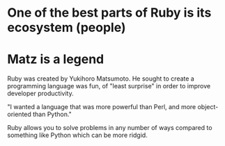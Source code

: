# One of the best parts of Ruby is its ecosystem (people)

# Matz is a legend
Ruby was created by Yukihoro Matsumoto. He sought to create a programming language was fun, of "least surprise" in order to improve developer productivity. 

"I wanted a language that was more powerful than Perl, and more object-oriented than Python."

Ruby allows you to solve problems in any number of ways compared to something like Python which can be more ridgid. 

